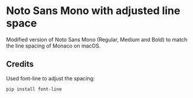 # Noto Sans Mono with adjusted line space

Modified version of Noto Sans Mono (Regular, Medium and Bold) to match
the line spacing of Monaco on macOS.

## Credits

Used font-line to adjust the spacing:

`pip install font-line`

